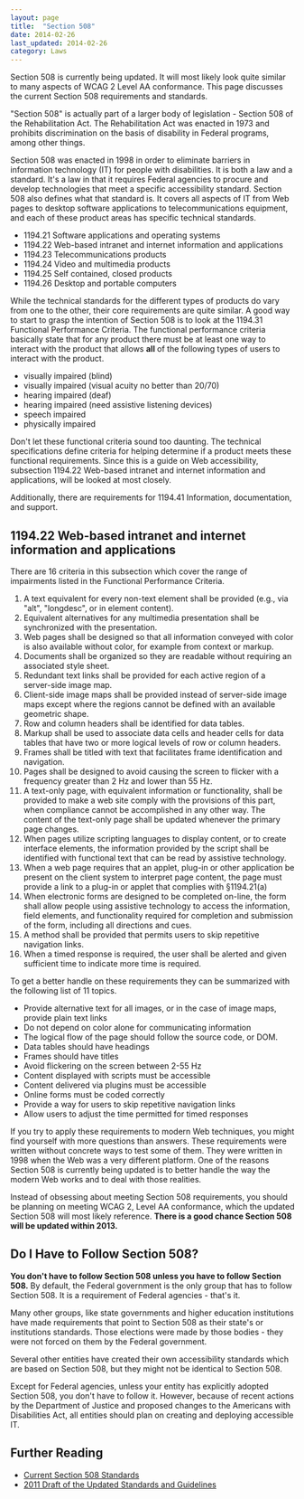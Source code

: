 ```yaml
---
layout: page
title:  "Section 508"
date: 2014-02-26
last_updated: 2014-02-26
category: Laws
---
```


Section 508 is currently being updated. It will most likely look quite similar to many aspects of WCAG 2 Level AA conformance. This page discusses the current Section 508 requirements and standards.

"Section 508" is actually part of a larger body of legislation - Section 508 of the Rehabilitation Act. The Rehabilitation Act was enacted in 1973 and prohibits discrimination on the basis of disability in Federal programs, among other things.

Section 508 was enacted in 1998 in order to eliminate barriers in information technology (IT) for people with disabilities. It is both a law and a standard. It's a law in that it requires Federal agencies to procure and develop technologies that meet a specific accessibility standard. Section 508 also defines what that standard is. It covers all aspects of IT from Web pages to desktop software applications to telecommunications equipment, and each of these product areas has specific technical standards.

-   1194.21 Software applications and operating systems
-   1194.22 Web-based intranet and internet information and applications
-   1194.23 Telecommunications products
-   1194.24 Video and multimedia products
-   1194.25 Self contained, closed products
-   1194.26 Desktop and portable computers

While the technical standards for the different types of products do vary from one to the other, their core requirements are quite similar. A good way to start to grasp the intention of Section 508 is to look at the 1194.31 Functional Performance Criteria. The functional performance criteria basically state that for any product there must be at least one way to interact with the product that allows **all** of the following types of users to interact with the product.

-   visually impaired (blind)
-   visually impaired (visual acuity no better than 20/70)
-   hearing impaired (deaf)
-   hearing impaired (need assistive listening devices)
-   speech impaired
-   physically impaired

Don't let these functional criteria sound too daunting. The technical specifications define criteria for helping determine if a product meets these functional requirements. Since this is a guide on Web accessibility, subsection 1194.22 Web-based intranet and internet information and applications, will be looked at most closely.

Additionally, there are requirements for 1194.41 Information, documentation, and support.

1194.22 Web-based intranet and internet information and applications
--------------------------------------------------------------------

There are 16 criteria in this subsection which cover the range of impairments listed in the Functional Performance Criteria.

1.  A text equivalent for every non-text element shall be provided (e.g., via "alt", "longdesc", or in element content).
2.  Equivalent alternatives for any multimedia presentation shall be synchronized with the presentation.
3.  Web pages shall be designed so that all information conveyed with color is also available without color, for example from context or markup.
4.  Documents shall be organized so they are readable without requiring an associated style sheet.
5.  Redundant text links shall be provided for each active region of a server-side image map.
6.  Client-side image maps shall be provided instead of server-side image maps except where the regions cannot be defined with an available geometric shape.
7.  Row and column headers shall be identified for data tables.
8.  Markup shall be used to associate data cells and header cells for data tables that have two or more logical levels of row or column headers.
9.  Frames shall be titled with text that facilitates frame identification and navigation.
10. Pages shall be designed to avoid causing the screen to flicker with a frequency greater than 2 Hz and lower than 55 Hz.
11. A text-only page, with equivalent information or functionality, shall be provided to make a web site comply with the provisions of this part, when compliance cannot be accomplished in any other way. The content of the text-only page shall be updated whenever the primary page changes.
12. When pages utilize scripting languages to display content, or to create interface elements, the information provided by the script shall be identified with functional text that can be read by assistive technology.
13. When a web page requires that an applet, plug-in or other application be present on the client system to interpret page content, the page must provide a link to a plug-in or applet that complies with §1194.21(a)
14. When electronic forms are designed to be completed on-line, the form shall allow people using assistive technology to access the information, field elements, and functionality required for completion and submission of the form, including all directions and cues.
15. A method shall be provided that permits users to skip repetitive navigation links.
16. When a timed response is required, the user shall be alerted and given sufficient time to indicate more time is required.

To get a better handle on these requirements they can be summarized with the following list of 11 topics.

-   Provide alternative text for all images, or in the case of image maps, provide plain text links
-   Do not depend on color alone for communicating information
-   The logical flow of the page should follow the source code, or DOM.
-   Data tables should have headings
-   Frames should have titles
-   Avoid flickering on the screen between 2-55 Hz
-   Content displayed with scripts must be accessible
-   Content delivered via plugins must be accessible
-   Online forms must be coded correctly
-   Provide a way for users to skip repetitive navigation links
-   Allow users to adjust the time permitted for timed responses

If you try to apply these requirements to modern Web techniques, you might find yourself with more questions than answers. These requirements were written without concrete ways to test some of them. They were written in 1998 when the Web was a very different platform. One of the reasons Section 508 is currently being updated is to better handle the way the modern Web works and to deal with those realities.

Instead of obsessing about meeting Section 508 requirements, you should be planning on meeting WCAG 2, Level AA conformance, which the updated Section 508 will most likely reference. **There is a good chance Section 508 will be updated within 2013.**

Do I Have to Follow Section 508?
--------------------------------

**You don't have to follow Section 508 unless you have to follow Section 508.** By default, the Federal government is the only group that has to follow Section 508. It is a requirement of Federal agencies - that's it.

Many other groups, like state governments and higher education institutions have made requirements that point to Section 508 as their state's or institutions standards. Those elections were made by those bodies - they were not forced on them by the Federal government.

Several other entities have created their own accessibility standards which are based on Section 508, but they might not be identical to Section 508.

Except for Federal agencies, unless your entity has explicitly adopted Section 508, you don't have to follow it. However, because of recent actions by the Department of Justice and proposed changes to the Americans with Disabilities Act, all entities should plan on creating and deploying accessible IT.

Further Reading
---------------

-   [Current Section 508 Standards](http://www.access-board.gov/508.htm#current)
-   [2011 Draft of the Updated Standards and Guidelines](http://www.access-board.gov/sec508/refresh/draft-rule.htm)

